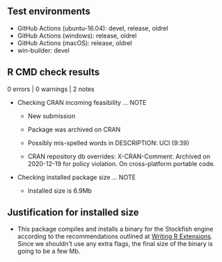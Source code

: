 ## Test environments

* GitHub Actions (ubuntu-16.04): devel, release, oldrel
* GitHub Actions (windows): release, oldrel
* GitHub Actions (macOS): release, oldrel
* win-builder: devel

## R CMD check results

0 errors | 0 warnings | 2 notes

* Checking CRAN incoming feasibility ... NOTE
  
  * New submission
  
  * Package was archived on CRAN
  
  * Possibly mis-spelled words in DESCRIPTION:
      UCI (9:39)
  
  * CRAN repository db overrides:
      X-CRAN-Comment: Archived on 2020-12-19 for policy violation.
      On cross-platform portable code.

* Checking installed package size ... NOTE

  * Installed size is 6.9Mb

## Justification for installed size

* This package compiles and installs a binary for the Stockfish engine according
to the recommendations outlined at
[Writing R Extensions](https://cran.r-project.org/doc/manuals/R-exts.html#Package-subdirectories).
Since we shouldn't use any extra flags, the final size of the binary is going to
be a few Mb.
